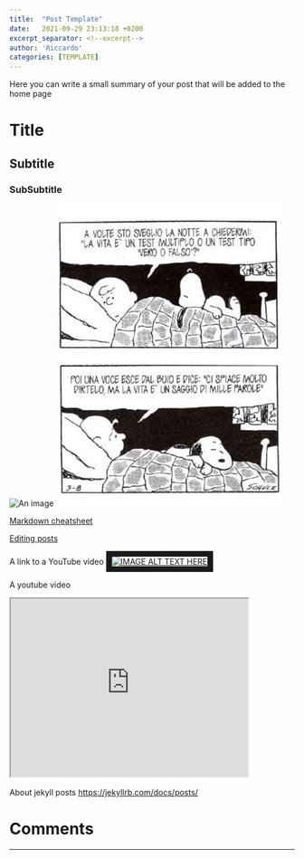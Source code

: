 ```yaml
---
title:  "Post Template"
date:   2021-09-29 23:13:18 +0200
excerpt_separator: <!--excerpt-->
author: 'Riccardo'
categories: [TEMPLATE]
---
```

Here you can write a small summary of your post that will be added to the home page
<!--excerpt-->

# Title
## Subtitle
### SubSubtitle

![An image](https://en.wikipedia.org/wiki/Red_Hawk_cheese#/media/File:Cowgirl_Creamery_Point_Reyes_-_Red_Hawk_cheese.jpg)
![A local image](./images/snoopy.jpg)


[Markdown cheatsheet](https://www.markdownguide.org/cheat-sheet/)

[Editing posts](https://jekyllrb.com/docs/posts/)

A link to a YouTube video
<a href="http://www.youtube.com/watch?feature=player_embedded&v=gKJHErteBn8" target="_blank"><img src="http://img.youtube.com/vi/gKJHErteBn8/0.jpg" 
alt="IMAGE ALT TEXT HERE" width="240" height="180" border="10" /></a>

A youtube video
 <iframe width="420" height="315"
src="https://www.youtube.com/embed/gKJHErteBn8">
</iframe> 

About jekyll posts https://jekyllrb.com/docs/posts/

<!--Please add your comments below

Use the following template:
# Copy from the next line
### username
---
# until here

-->
# Comments
---
